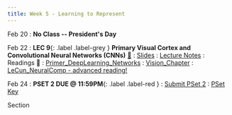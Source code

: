 ```yaml
---
title: Week 5 - Learning to Represent
---
```


Feb 20
: **No Class -- President's Day**

Feb 22
:  **LEC 9**{: .label .label-grey } **Primary Visual Cortex and Convolutional Neural Networks (CNNs)** [🎥](https://harvard.hosted.panopto.com/Panopto/Pages/Viewer.aspx?id=a282e14a-c13e-4510-a56b-afa101061777)
    : [Slides](https://canvas.harvard.edu/files/16972696/download?download_frd=1)
: [Lecture Notes](https://canvas.harvard.edu/files/17070498/download?download_frd=1)
: Readings 📖
: [Primer_DeepLearning_Networks](https://canvas.harvard.edu/files/16963742/download?download_frd=1)
: [Vision_Chapter](https://canvas.harvard.edu/files/16962612/download?download_frd=1)
: [LeCun_NeuralComp - advanced reading!](https://canvas.harvard.edu/files/16963800/download?download_frd=1)

<!--
: * [The Neuroscience of Vision]
: * [Neural Networks and Deep Learning]
: * [Interactive CNN Explainer]
-->

Feb 24
:  **PSET 2 DUE @ 11:59PM**{: .label .label-red }
    : [Submit PSet 2](https://canvas.harvard.edu/courses/115291/assignments/683733)
: [PSet Key](https://canvas.harvard.edu/files/17046843/download?download_frd=1)

Section
